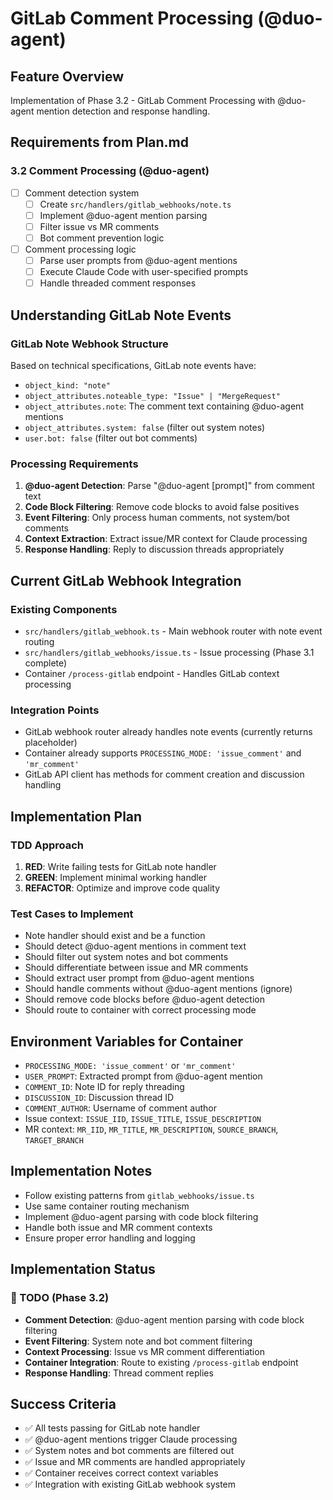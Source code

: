 # GitLab Comment Processing (@duo-agent)

## Feature Overview
Implementation of Phase 3.2 - GitLab Comment Processing with @duo-agent mention detection and response handling.

## Requirements from Plan.md

### 3.2 Comment Processing (@duo-agent)
- [ ] Comment detection system
  - [ ] Create `src/handlers/gitlab_webhooks/note.ts`
  - [ ] Implement @duo-agent mention parsing
  - [ ] Filter issue vs MR comments
  - [ ] Bot comment prevention logic
- [ ] Comment processing logic
  - [ ] Parse user prompts from @duo-agent mentions
  - [ ] Execute Claude Code with user-specified prompts
  - [ ] Handle threaded comment responses

## Understanding GitLab Note Events

### GitLab Note Webhook Structure
Based on technical specifications, GitLab note events have:
- `object_kind: "note"`
- `object_attributes.noteable_type: "Issue" | "MergeRequest"`
- `object_attributes.note`: The comment text containing @duo-agent mentions
- `object_attributes.system: false` (filter out system notes)
- `user.bot: false` (filter out bot comments)

### Processing Requirements
1. **@duo-agent Detection**: Parse "@duo-agent [prompt]" from comment text
2. **Code Block Filtering**: Remove code blocks to avoid false positives
3. **Event Filtering**: Only process human comments, not system/bot comments
4. **Context Extraction**: Extract issue/MR context for Claude processing
5. **Response Handling**: Reply to discussion threads appropriately

## Current GitLab Webhook Integration

### Existing Components
- `src/handlers/gitlab_webhook.ts` - Main webhook router with note event routing
- `src/handlers/gitlab_webhooks/issue.ts` - Issue processing (Phase 3.1 complete)
- Container `/process-gitlab` endpoint - Handles GitLab context processing

### Integration Points
- GitLab webhook router already handles note events (currently returns placeholder)
- Container already supports `PROCESSING_MODE: 'issue_comment'` and `'mr_comment'`
- GitLab API client has methods for comment creation and discussion handling

## Implementation Plan

### TDD Approach
1. **RED**: Write failing tests for GitLab note handler
2. **GREEN**: Implement minimal working handler
3. **REFACTOR**: Optimize and improve code quality

### Test Cases to Implement
- Note handler should exist and be a function
- Should detect @duo-agent mentions in comment text
- Should filter out system notes and bot comments
- Should differentiate between issue and MR comments
- Should extract user prompt from @duo-agent mentions
- Should handle comments without @duo-agent mentions (ignore)
- Should remove code blocks before @duo-agent detection
- Should route to container with correct processing mode

## Environment Variables for Container
- `PROCESSING_MODE: 'issue_comment'` or `'mr_comment'`
- `USER_PROMPT`: Extracted prompt from @duo-agent mention
- `COMMENT_ID`: Note ID for reply threading
- `DISCUSSION_ID`: Discussion thread ID
- `COMMENT_AUTHOR`: Username of comment author
- Issue context: `ISSUE_IID`, `ISSUE_TITLE`, `ISSUE_DESCRIPTION`
- MR context: `MR_IID`, `MR_TITLE`, `MR_DESCRIPTION`, `SOURCE_BRANCH`, `TARGET_BRANCH`

## Implementation Notes
- Follow existing patterns from `gitlab_webhooks/issue.ts`
- Use same container routing mechanism
- Implement @duo-agent parsing with code block filtering
- Handle both issue and MR comment contexts
- Ensure proper error handling and logging

## Implementation Status

### 🔄 TODO (Phase 3.2)
- **Comment Detection**: @duo-agent mention parsing with code block filtering
- **Event Filtering**: System note and bot comment filtering
- **Context Processing**: Issue vs MR comment differentiation
- **Container Integration**: Route to existing `/process-gitlab` endpoint
- **Response Handling**: Thread comment replies

## Success Criteria
- ✅ All tests passing for GitLab note handler
- ✅ @duo-agent mentions trigger Claude processing
- ✅ System notes and bot comments are filtered out
- ✅ Issue and MR comments are handled appropriately
- ✅ Container receives correct context variables
- ✅ Integration with existing GitLab webhook system